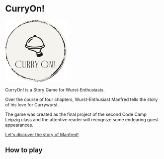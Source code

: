# CurryOn!

<img src="src/assets/images/KONIEC0.png" width="200">

CurryOn! is a Story Game for Wurst-Enthusiasts.

Over the course of four chapters, Wurst-Enthusiast Manfred tells the story of his love for Currywurst.

The game was created as the final project of the second Code Camp Leipzig class and the attentive reader will recognize some endearing guest appearances.

[Let's discover the story of Manfred!](https://loving-feynman-16214a.netlify.app/)

## How to play

